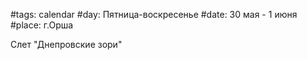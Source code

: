 #tags: calendar
#day: Пятница-воскресенье
#date: 30 мая - 1 июня
#place: г.Орша

Слет "Днепровские зори"